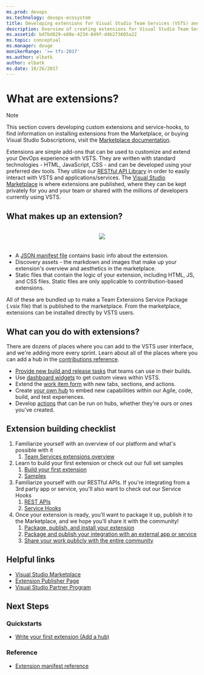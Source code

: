```yaml
---
ms.prod: devops
ms.technology: devops-ecosystem
title: Developing extensions for Visual Studio Team Services (VSTS) and Team Foundation Server
description: Overview of creating extensions for Visual Studio Team Services (VSTS)
ms.assetid: bd7bd829-e80e-4234-849f-d4b273605a22
ms.topic: conceptual
ms.manager: douge
monikerRange: '>= tfs-2017'
ms.author: elbatk
author: elbatk
ms.date: 10/26/2017
---
```


# What are extensions?

>[!NOTE]
> This section covers developing custom extensions and service-hooks, to find information on installing extensions from the Marketplace, or buying Visual Studio Subscriptions, visit the [Marketplace documentation](../marketplace/index.md).

Extensions are simple add-ons that can be used to customize and extend your DevOps experience with VSTS. 
They are written with standard technologies - HTML, JavaScript, CSS - and can be developed using your preferred dev tools.
They utilize our [RESTful API Library](https://visualstudio.com/integrate/api/overview.md) in order to easily interact with VSTS and applications/services.
The [Visual Studio Marketplace](https://marketplace.visualstudio.com/VSTS) is where extensions are published, 
where they can be kept privately for you and your team or shared with the millions of developers currently using VSTS. 

## What makes up an extension?
<div align="center" style="padding-top:15px">
<img src="./_img/extension-components.png" style="padding-bottom:20px">
</div>

- A [JSON manifest file](./develop/manifest.md) contains basic info about the extension.
- Discovery assets - the markdown and images that make up your extension's overview and aesthetics in the marketplace. 
- Static files that contain the logic of your extension, including HTML, JS, and CSS files. Static files are only applicable to contribution-based extensions.

All of these are bundled up to make a Team Extensions Service Package (.vsix file) that is published to the marketplace. From the marketplace,
extensions can be installed directly by VSTS users.


## What can you do with extensions?

There are dozens of places where you can add to the VSTS user interface, and we're adding more every sprint. Learn about all of the places where you can add a hub in the [contributions reference](./reference/targets/overview.md).

- [Provide new build and release tasks](./develop/add-build-task.md) that teams can use in their builds.
- Use [dashboard widgets](./develop/add-dashboard-widget.md) to get custom views within VSTS. 
- Extend the [work item form](./develop/add-workitem-extension.md) with new tabs, sections, and actions.
- Create [your own hub](./develop/add-hub.md) to embed new capabilities within our Agile, code, build, and test experiences. 
- Develop [actions](./develop/add-action.md) that can be run on hubs, whether they're ours or ones you've created. 

## Extension building checklist

1. Familiarize yourself with an overview of our platform and what's possible with it
    1. [Team Services extensions overview](https://www.visualstudio.com/team-services/extend/)
2. Learn to build your first extension or check out our full set samples
    1. [Build your first extension](./get-started/node.md)
    2. [Samples](./develop/samples-overview.md)
3. Familiarize yourself with our RESTful APIs. If you're integrating from a 3rd party app or service, you'll also want to check out our Service Hooks
    1. [REST APIs](../integrate/index.md)
    2. [Service Hooks](../service-hooks/overview.md)
4. Once your extension is ready, you'll want to package it up, publish it to the Marketplace, and we hope you'll share it with the community!
    1. [Package, publish, and install your extension](./publish/overview.md)
    2. [Package and publish your integration with an external app or service](./publish/integration.md)
    3. [Share your work publicly with the entire community](./publish/publicize.md)

## Helpful links

* [Visual Studio Marketplace](https://marketplace.visualstudio.com/VSTS)
* [Extension Publisher Page](https://marketplace.visualstudio.com/manage)
* [Visual Studio Partner Program](https://vspartner.com/)

## Next Steps

### Quickstarts

* [Write your first extension (Add a hub)](./get-started/node.md)

### Reference

* [Extension manifest reference](./develop/manifest.md)

